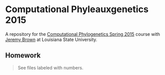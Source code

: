 Computational Phyleauxgenetics 2015
=======

A repository for the [Computational Phylogenetics Spring 2015](https://github.com/jembrown/CompPhylo_Spr2015) course with [Jeremy Brown](https://github.com/jembrown) at Louisiana State University. 

Homework
-----------
>See files labeled with numbers. 




